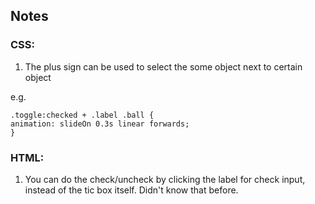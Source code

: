 ## Notes

### CSS:
1. The plus sign can be used to select the some object next to certain object

e.g.


    .toggle:checked + .label .ball {
    animation: slideOn 0.3s linear forwards;
    }

### HTML:
1. You can do the check/uncheck by clicking the label for check input, instead of the tic box itself. Didn't know that before.
